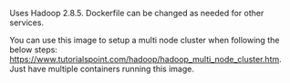 Uses Hadoop 2.8.5. Dockerfile can be changed as needed for other services.

You can use this image to setup a multi node cluster when following the below steps:
https://www.tutorialspoint.com/hadoop/hadoop_multi_node_cluster.htm. Just have multiple containers running this image.
